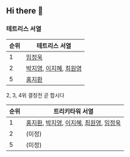 ## Hi there 👋

### 테트리스 서열 

| 순위 | 테트리스 서열 | 
| --- | --- | 
| 1 | [임정욱](https://github.com/yju0808)  | 
| 2 | [박지영](https://github.com/Mule129), [이지혜](https://github.com/mouiye), [최원영](https://github.com/castberry10) | 
| 5 | [홍지환](https://github.com/flareseek) | 

2, 3, 4위 결정전 곧 합시다 

| 순위 | 트리키타워 서열 | 
| --- | --- | 
| 1 | [홍지환](https://github.com/flareseek), [박지영](https://github.com/Mule129), [이지혜](https://github.com/mouiye), [최원영](https://github.com/castberry10), [임정욱](https://github.com/yju0808)  | 
| 2 | (미정) | 
| 5 | (미정) | 

<!--

**Here are some ideas to get you started:**

🙋‍♀️ A short introduction - what is your organization all about?
🌈 Contribution guidelines - how can the community get involved?
👩‍💻 Useful resources - where can the community find your docs? Is there anything else the community should know?
🍿 Fun facts - what does your team eat for breakfast?
🧙 Remember, you can do mighty things with the power of [Markdown](https://docs.github.com/github/writing-on-github/getting-started-with-writing-and-formatting-on-github/basic-writing-and-formatting-syntax)
-->
